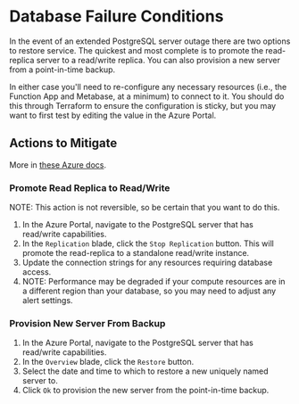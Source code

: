 # Database Failure Conditions

In the event of an extended PostgreSQL server outage there are two options to restore service. The quickest and most
complete is to promote the read-replica server to a read/write replica. You can also provision a new server from a
point-in-time backup.

In either case you'll need to re-configure any necessary resources (i.e., the Function App and Metabase, at a minimum)
to connect to it. You should do this through Terraform to ensure the configuration is sticky, but you may want to first
test by editing the value in the Azure Portal.


## Actions to Mitigate

More in
[these Azure docs](https://docs.microsoft.com/en-us/azure/postgresql/concepts-read-replicas?msclkid=186f9575ac6d11eca07f9c72ead6d20d#failover-to-replica).


### Promote Read Replica to Read/Write

NOTE: This action is not reversible, so be certain that you want to do this.

1. In the Azure Portal, navigate to the PostgreSQL server that has read/write capabilities.
2. In the `Replication` blade, click the `Stop Replication` button. This will promote the read-replica to a standalone
   read/write instance.
3. Update the connection strings for any resources requiring database access.
3. NOTE: Performance may be degraded if your compute resources are in a different region than your database, so you may
   need to adjust any alert settings.


### Provision New Server From Backup

1. In the Azure Portal, navigate to the PostgreSQL server that has read/write capabilities.
2. In the `Overview` blade, click the `Restore` button.
3. Select the date and time to which to restore a new uniquely named server to.
4. Click `Ok` to provision the new server from the point-in-time backup.
